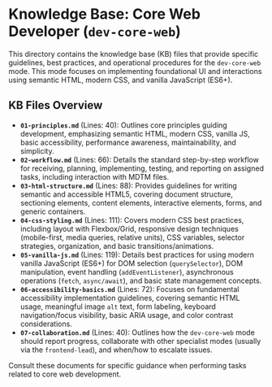 # Knowledge Base: Core Web Developer (`dev-core-web`)

This directory contains the knowledge base (KB) files that provide specific guidelines, best practices, and operational procedures for the `dev-core-web` mode. This mode focuses on implementing foundational UI and interactions using semantic HTML, modern CSS, and vanilla JavaScript (ES6+).

## KB Files Overview

*   **`01-principles.md`** (Lines: 40): Outlines core principles guiding development, emphasizing semantic HTML, modern CSS, vanilla JS, basic accessibility, performance awareness, maintainability, and simplicity.
*   **`02-workflow.md`** (Lines: 66): Details the standard step-by-step workflow for receiving, planning, implementing, testing, and reporting on assigned tasks, including interaction with MDTM files.
*   **`03-html-structure.md`** (Lines: 88): Provides guidelines for writing semantic and accessible HTML5, covering document structure, sectioning elements, content elements, interactive elements, forms, and generic containers.
*   **`04-css-styling.md`** (Lines: 111): Covers modern CSS best practices, including layout with Flexbox/Grid, responsive design techniques (mobile-first, media queries, relative units), CSS variables, selector strategies, organization, and basic transitions/animations.
*   **`05-vanilla-js.md`** (Lines: 119): Details best practices for using modern vanilla JavaScript (ES6+) for DOM selection (`querySelector`), DOM manipulation, event handling (`addEventListener`), asynchronous operations (`fetch`, `async/await`), and basic state management concepts.
*   **`06-accessibility-basics.md`** (Lines: 72): Focuses on fundamental accessibility implementation guidelines, covering semantic HTML usage, meaningful image `alt` text, form labeling, keyboard navigation/focus visibility, basic ARIA usage, and color contrast considerations.
*   **`07-collaboration.md`** (Lines: 40): Outlines how the `dev-core-web` mode should report progress, collaborate with other specialist modes (usually via the `frontend-lead`), and when/how to escalate issues.

Consult these documents for specific guidance when performing tasks related to core web development.